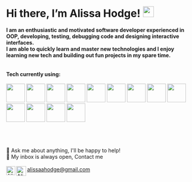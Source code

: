 <h1> Hi there, I’m Alissa Hodge! <img src="https://github.com/piyushP7pravin/piyushP7pravin/blob/master/Hi.gif" width="29px"> </h1>

**I am an enthusiastic and motivated software developer experienced in OOP, developing, testing, debugging code and designing interactive interfaces. <br>I am able to quickly learn and master new technologies and I enjoy learning new tech and building out fun projects in my spare time.**<br>
<br>
<br>
**Tech currently using:** <br>
<br>
<code><a href="https://www.javascript.com/" target="_blank"><img height="50" src="https://www.vectorlogo.zone/logos/javascript/javascript-ar21.svg"></a></code>
<code><a href="https://angularjs.org/" target="_blank"><img height="50" src="https://www.vectorlogo.zone/logos/angular/angular-ar21.svg"></a></code>
<code><a href="https://reactjs.org/" target="_blank"><img height="50" src="https://www.vectorlogo.zone/logos/reactjs/reactjs-ar21.svg"></a></code>
<code><a href="https://www.python.org/" target="_blank"><img height="50" src="https://www.vectorlogo.zone/logos/python/python-ar21.svg"></a></code>
<code><a href="https://www.php.net/" target="_blank"><img height="50" src="https://www.vectorlogo.zone/logos/php/php-ar21.svg"></a></code>
<code><a href="https://apex.oracle.com/" target="_blank"><img height="50" src="https://www.vectorlogo.zone/logos/oracle/oracle-ar21.svg"></a></code>
<code><a href="https://git-scm.com/" target="_blank"><img height="50" src="https://www.vectorlogo.zone/logos/git-scm/git-scm-ar21.svg"></a></code>
<code><a href="https://www.mysql.com/" target="_blank"><img height="50" src="https://www.vectorlogo.zone/logos/mysql/mysql-ar21.svg"></a></code>
<code><a href="https://www.json.org/" target="_blank"><img height="50" src="https://www.vectorlogo.zone/logos/json/json-ar21.svg"></a></code>
<code><a href="https://html.com/" target="_blank"><img height="50" src="https://www.vectorlogo.zone/logos/w3_html5/w3_html5-ar21.svg"></a></code>
<code><a href="https://html.com/" target="_blank"><img height="50" src="https://www.vectorlogo.zone/logos/netlifyapp_watercss/netlifyapp_watercss-ar21.svg"></a></code>
<code><a href="https://html.com/" target="_blank"><img height="50" src="https://www.vectorlogo.zone/logos/typescriptlang/typescriptlang-ar21.svg"></a></code>
<code><a href="https://nodejs.org/" target="_blank"><img height="50" src="https://www.vectorlogo.zone/logos/nodejs/nodejs-ar21.svg"></a></code>



<br>
<br>
<br>
💬 Ask me about anything, I'll be happy to help! <br>
💬 My inbox is always open, Contact me
<br>
<br> 
  <a href="https://www.linkedin.com/in/alissa-hodge/">
   <img align="left" alt="Alissa Hodge | Linkedin" width="24px" src="https://image.flaticon.com/icons/png/512/174/174857.png" />
  </a>
  <a href="mailto:alissaahodge@gmail.com">
    <img align="left" alt="Alissa Hodge | Gmail" width="26px" src="https://image.flaticon.com/icons/png/512/281/281769.png" />
 alissaahodge@gmail.com
  </a>
<br>
<br>
